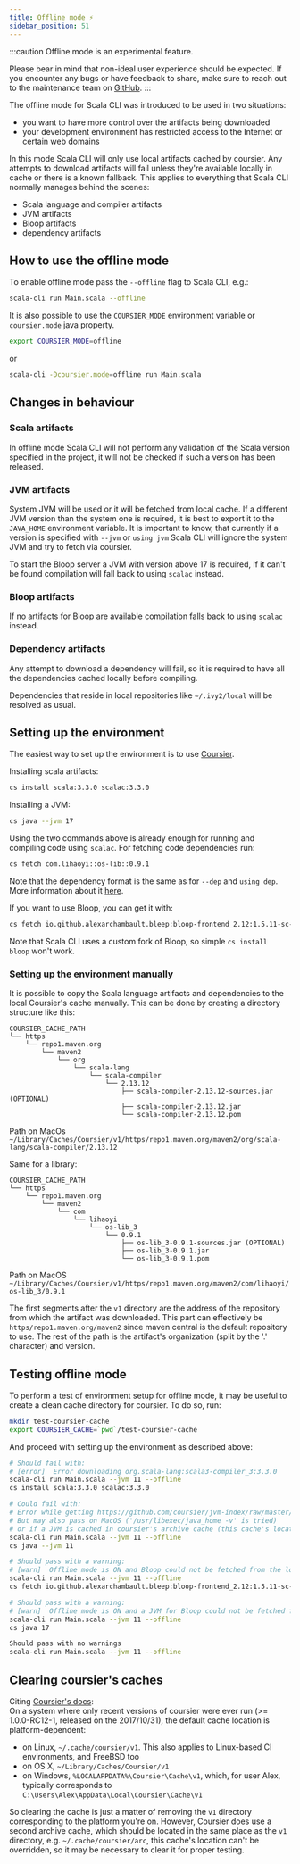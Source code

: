 ```yaml
---
title: Offline mode ⚡️
sidebar_position: 51
---
```


:::caution
Offline mode is an experimental feature.

Please bear in mind that non-ideal user experience should be expected.
If you encounter any bugs or have feedback to share, make sure to reach out to the maintenance team
on [GitHub](https://github.com/VirtusLab/scala-cli).
:::

The offline mode for Scala CLI was introduced to be used in two situations:
- you want to have more control over the artifacts being downloaded
- your development environment has restricted access to the Internet or certain web domains

In this mode Scala CLI will only use local artifacts cached by coursier. Any attempts to download artifacts will fail unless they're available locally in cache or there is a known fallback.
This applies to everything that Scala CLI normally manages behind the scenes:
- Scala language and compiler artifacts
- JVM artifacts
- Bloop artifacts
- dependency artifacts

## How to use the offline mode

To enable offline mode pass the `--offline` flag to Scala CLI, e.g.:

```bash ignore
scala-cli run Main.scala --offline
```

It is also possible to use the `COURSIER_MODE` environment variable or `coursier.mode` java property.
```bash ignore
export COURSIER_MODE=offline
```
or
```bash ignore
scala-cli -Dcoursier.mode=offline run Main.scala 
```

## Changes in behaviour

### Scala artifacts
In offline mode Scala CLI will not perform any validation of the Scala version specified in the project, it will not be checked if such a version has been released.

### JVM artifacts
System JVM will be used or it will be fetched from local cache.
If a different JVM version than the system one is required, it is best to export it to the `JAVA_HOME` environment variable.
It is important to know, that currently if a version is specified with `--jvm` or `using jvm` Scala CLI will ignore the system JVM and try to fetch via coursier.

To start the Bloop server a JVM with version above 17 is required, if it can't be found compilation will fall back to using `scalac` instead.

### Bloop artifacts
If no artifacts for Bloop are available compilation falls back to using `scalac` instead.

### Dependency artifacts
Any attempt to download a dependency will fail, so it is required to have all the dependencies cached locally before compiling.

Dependencies that reside in local repositories like `~/.ivy2/local` will be resolved as usual.

## Setting up the environment

The easiest way to set up the environment is to use [Coursier](https://get-coursier.io).

Installing scala artifacts:
```bash ignore
cs install scala:3.3.0 scalac:3.3.0
```

Installing a JVM:
```bash ignore
cs java --jvm 17
```

Using the two commands above is already enough for running and compiling code using `scalac`.
For fetching code dependencies run:
```bash ignore
cs fetch com.lihaoyi::os-lib::0.9.1
```
Note that the dependency format is the same as for `--dep` and `using dep`. More information about it [here](./dependencies.md).

If you want to use Bloop, you can get it with:
```bash ignore
cs fetch io.github.alexarchambault.bleep:bloop-frontend_2.12:1.5.11-sc-3 
```
Note that Scala CLI uses a custom fork of Bloop, so simple `cs install bloop` won't work.

### Setting up the environment manually

It is possible to copy the Scala language artifacts and dependencies to the local Coursier's cache manually.
This can be done by creating a directory structure like this:
```text
COURSIER_CACHE_PATH
└── https
    └── repo1.maven.org
        └── maven2
            └── org
                └── scala-lang
                    └── scala-compiler
                        └── 2.13.12
                            ├── scala-compiler-2.13.12-sources.jar (OPTIONAL)
                            ├── scala-compiler-2.13.12.jar
                            └── scala-compiler-2.13.12.pom
```
Path on MacOs `~/Library/Caches/Coursier/v1/https/repo1.maven.org/maven2/org/scala-lang/scala-compiler/2.13.12`

Same for a library:
```text
COURSIER_CACHE_PATH
└── https
    └── repo1.maven.org
        └── maven2
            └── com
                └── lihaoyi
                    └── os-lib_3
                        └── 0.9.1
                            ├── os-lib_3-0.9.1-sources.jar (OPTIONAL)
                            ├── os-lib_3-0.9.1.jar
                            └── os-lib_3-0.9.1.pom
```
Path on MacOS `~/Library/Caches/Coursier/v1/https/repo1.maven.org/maven2/com/lihaoyi/os-lib_3/0.9.1`

The first segments after the `v1` directory are the address of the repository from which the artifact was downloaded.
This part can effectively be `https/repo1.maven.org/maven2` since maven central is the default repository to use.
The rest of the path is the artifact's organization (split by the '.' character) and version.

## Testing offline mode

To perform a test of environment setup for offline mode, it may be useful to create a clean cache directory for coursier.
To do so, run:
```bash ignore
mkdir test-coursier-cache
export COURSIER_CACHE=`pwd`/test-coursier-cache
```
And proceed with setting up the environment as described above:
```bash ignore
# Should fail with:
# [error]  Error downloading org.scala-lang:scala3-compiler_3:3.3.0
scala-cli run Main.scala --jvm 11 --offline
cs install scala:3.3.0 scalac:3.3.0

# Could fail with:
# Error while getting https://github.com/coursier/jvm-index/raw/master/index.json
# But may also pass on MacOS ('/usr/libexec/java_home -v' is tried)
# or if a JVM is cached in coursier's archive cache (this cache's location can't be overridden), you may want to clear it, see section below
scala-cli run Main.scala --jvm 11 --offline
cs java --jvm 11

# Should pass with a warning:
# [warn]  Offline mode is ON and Bloop could not be fetched from the local cache, using scalac as fallback
scala-cli run Main.scala --jvm 11 --offline
cs fetch io.github.alexarchambault.bleep:bloop-frontend_2.12:1.5.11-sc-3

# Should pass with a warning:
# [warn]  Offline mode is ON and a JVM for Bloop could not be fetched from the local cache, using scalac as fallback
scala-cli run Main.scala --jvm 11 --offline
cs java 17

Should pass with no warnings
scala-cli run Main.scala --jvm 11 --offline
```

## Clearing coursier's caches
Citing [Coursier's docs](https://get-coursier.io/docs/cache#default-location): <br/>
On a system where only recent versions of coursier were ever run (>= 1.0.0-RC12-1, released on the 2017/10/31), the default cache location is platform-dependent:
- on Linux, `~/.cache/coursier/v1`. This also applies to Linux-based CI environments, and FreeBSD too
- on OS X, `~/Library/Caches/Coursier/v1`
- on Windows, `%LOCALAPPDATA%\Coursier\Cache\v1`, which, for user Alex, typically corresponds to `C:\Users\Alex\AppData\Local\Coursier\Cache\v1`

So clearing the cache is just a matter of removing the `v1` directory corresponding to the platform you're on.
However, Coursier does use a second archive cache, which should be located in the same place as the `v1` directory, e.g. `~/.cache/coursier/arc`,
this cache's location can't be overridden, so it may be necessary to clear it for proper testing.